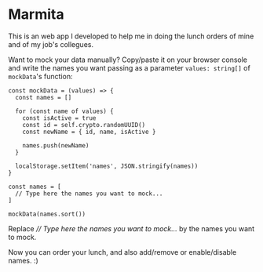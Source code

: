 # Marmita

This is an web app I developed to help me in doing the lunch orders of mine and of my job's collegues.

Want to mock your data manually? Copy/paste it on your browser console and write the names you want passing as a parameter `values: string[]` of `mockData`'s function:

```
const mockData = (values) => {
  const names = []

  for (const name of values) {
    const isActive = true
    const id = self.crypto.randomUUID()
    const newName = { id, name, isActive }

    names.push(newName)
  }

  localStorage.setItem('names', JSON.stringify(names))
}

const names = [
  // Type here the names you want to mock...
]

mockData(names.sort())
```

Replace _// Type here the names you want to mock..._ by the names you want to mock.

Now you can order your lunch, and also add/remove or enable/disable names. :)
